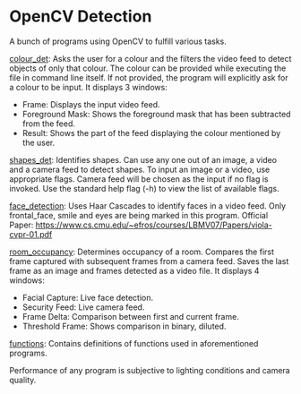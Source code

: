 # OpenCV Detection

A bunch of programs using OpenCV to fulfill various tasks.

[colour_det](https://github.com/asterisk-bhanu/opencv-detection/blob/master/colour_det.py): Asks the user for a colour and the filters the video feed to detect objects of only that colour.
The colour can be provided while executing the file in command line itself. If not provided, the program will explicitly ask for a colour to be input.
It displays 3 windows: 
 * Frame: Displays the input video feed.
 * Foreground Mask: Shows the foreground mask that has been subtracted from the feed.
 * Result: Shows the part of the feed displaying the colour mentioned by the user.
 
[shapes_det](https://github.com/asterisk-bhanu/opencv-detection/blob/master/shapes_det.py): Identifies shapes.
Can use any one out of an image, a video and a camera feed to detect shapes.
To input an image or a video, use appropriate flags. Camera feed will be chosen as the input if no flag is invoked.
Use the standard help flag (-h) to view the list of available flags.

[face_detection](https://github.com/asterisk-bhanu/opencv-detection/blob/master/face_detection.py): Uses Haar Cascades to identify faces in a video feed.
Only frontal_face, smile and eyes are being marked in this program.
Official Paper: https://www.cs.cmu.edu/~efros/courses/LBMV07/Papers/viola-cvpr-01.pdf

[room_occupancy](https://github.com/asterisk-bhanu/opencv-detection/blob/master/room_occupancy.py): Determines occupancy of a room.
Compares the first frame captured with subsequent frames from a camera feed. Saves the last frame as an image and frames detected as a video file. It displays 4 windows:
* Facial Capture: Live face detection.
* Security Feed: Live camera feed.
* Frame Delta: Comparison between first and current frame.
* Threshold Frame: Shows comparison in binary, diluted.

[functions](https://github.com/asterisk-bhanu/opencv-detection/blob/master/functions.py): Contains definitions of functions used in aforementioned programs.

Performance of any program is subjective to lighting conditions and camera quality.
